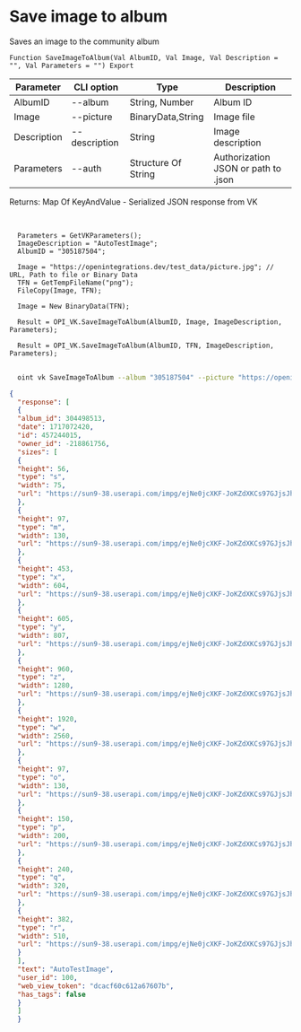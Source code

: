 ﻿---
sidebar_position: 8
---

# Save image to album
 Saves an image to the community album



`Function SaveImageToAlbum(Val AlbumID, Val Image, Val Description = "", Val Parameters = "") Export`

  | Parameter | CLI option | Type | Description |
  |-|-|-|-|
  | AlbumID | --album | String, Number | Album ID |
  | Image | --picture | BinaryData,String | Image file |
  | Description | --description | String | Image description |
  | Parameters | --auth | Structure Of String | Authorization JSON or path to .json |

  
  Returns:  Map Of KeyAndValue - Serialized JSON response from VK

<br/>




```bsl title="Code example"
  Parameters = GetVKParameters();
  ImageDescription = "AutoTestImage";
  AlbumID = "305187504";
  
  Image = "https://openintegrations.dev/test_data/picture.jpg"; // URL, Path to file or Binary Data
  TFN = GetTempFileName("png");
  FileCopy(Image, TFN);
  
  Image = New BinaryData(TFN);
  
  Result = OPI_VK.SaveImageToAlbum(AlbumID, Image, ImageDescription, Parameters);
  
  Result = OPI_VK.SaveImageToAlbum(AlbumID, TFN, ImageDescription, Parameters);
```



```sh title="CLI command example"
    
  oint vk SaveImageToAlbum --album "305187504" --picture "https://openintegrations.dev/test_data/picture.jpg // URL, Path to file or Binary Data" --description %description% --auth "GetVKParameters()"

```

```json title="Result"
{
  "response": [
  {
  "album_id": 304498513,
  "date": 1717072420,
  "id": 457244015,
  "owner_id": -218861756,
  "sizes": [
  {
  "height": 56,
  "type": "s",
  "width": 75,
  "url": "https://sun9-38.userapi.com/impg/ejNe0jcXKF-JoKZdXKCs97GJjsJh4ZGE0iH8KQ/88_4gS4JO3s.jpg?size=75x56&quality=96&sign=025829abd0851633ab894cc48e64dbbb&c_uniq_tag=2CLDgToJpt6arrVUiZQ9l04lyJ415VJvA6WDs7UOnoI&type=album"
  },
  {
  "height": 97,
  "type": "m",
  "width": 130,
  "url": "https://sun9-38.userapi.com/impg/ejNe0jcXKF-JoKZdXKCs97GJjsJh4ZGE0iH8KQ/88_4gS4JO3s.jpg?size=130x97&quality=96&sign=695e45c5d6322047a61314118cb57ef4&c_uniq_tag=cDuBpPHNopdt-Cizd6uRFsKIdW_Oui8oo7TYcflfRgE&type=album"
  },
  {
  "height": 453,
  "type": "x",
  "width": 604,
  "url": "https://sun9-38.userapi.com/impg/ejNe0jcXKF-JoKZdXKCs97GJjsJh4ZGE0iH8KQ/88_4gS4JO3s.jpg?size=604x453&quality=96&sign=13ca3aaef94483586ace112657fe8241&c_uniq_tag=_pon027js3STBAQDQY4UbPdMBOh0AzKmalzEJnHAb-8&type=album"
  },
  {
  "height": 605,
  "type": "y",
  "width": 807,
  "url": "https://sun9-38.userapi.com/impg/ejNe0jcXKF-JoKZdXKCs97GJjsJh4ZGE0iH8KQ/88_4gS4JO3s.jpg?size=807x605&quality=96&sign=ca6a02d61aa6e88bbd63631e32c49895&c_uniq_tag=NSEWtM7U9s0sKGN84elYe-6ayOzx8dJXPD5JxUFUSK8&type=album"
  },
  {
  "height": 960,
  "type": "z",
  "width": 1280,
  "url": "https://sun9-38.userapi.com/impg/ejNe0jcXKF-JoKZdXKCs97GJjsJh4ZGE0iH8KQ/88_4gS4JO3s.jpg?size=1280x960&quality=96&sign=b10c42d8778cd2ac306fdeed0d7c77e9&c_uniq_tag=OsjHk58Ztn163AK2vT9xOw8tz75w00HoqpQSzJ9DOzo&type=album"
  },
  {
  "height": 1920,
  "type": "w",
  "width": 2560,
  "url": "https://sun9-38.userapi.com/impg/ejNe0jcXKF-JoKZdXKCs97GJjsJh4ZGE0iH8KQ/88_4gS4JO3s.jpg?size=2560x1920&quality=96&sign=2b5cb4cd90cd4d100b394da5cd1d2540&c_uniq_tag=JXApXjELC3QaCHRgTV2wAZ9xT_1uGPHx2DnJ15ZrfqQ&type=album"
  },
  {
  "height": 97,
  "type": "o",
  "width": 130,
  "url": "https://sun9-38.userapi.com/impg/ejNe0jcXKF-JoKZdXKCs97GJjsJh4ZGE0iH8KQ/88_4gS4JO3s.jpg?size=130x97&quality=96&sign=695e45c5d6322047a61314118cb57ef4&c_uniq_tag=cDuBpPHNopdt-Cizd6uRFsKIdW_Oui8oo7TYcflfRgE&type=album"
  },
  {
  "height": 150,
  "type": "p",
  "width": 200,
  "url": "https://sun9-38.userapi.com/impg/ejNe0jcXKF-JoKZdXKCs97GJjsJh4ZGE0iH8KQ/88_4gS4JO3s.jpg?size=200x150&quality=96&sign=aea8308f1793d48319babde7d4cf7a2a&c_uniq_tag=0oVRnXvNOW_41uhPO1-daYe0KK2SgLDPeMJ4gk2Js5g&type=album"
  },
  {
  "height": 240,
  "type": "q",
  "width": 320,
  "url": "https://sun9-38.userapi.com/impg/ejNe0jcXKF-JoKZdXKCs97GJjsJh4ZGE0iH8KQ/88_4gS4JO3s.jpg?size=320x240&quality=96&sign=f3d612a2ac0b297964e48d1775fa0c70&c_uniq_tag=LAynb-BcGM4BS_ew4PYMa93V627AEj8nTMcnq8Wy5gY&type=album"
  },
  {
  "height": 382,
  "type": "r",
  "width": 510,
  "url": "https://sun9-38.userapi.com/impg/ejNe0jcXKF-JoKZdXKCs97GJjsJh4ZGE0iH8KQ/88_4gS4JO3s.jpg?size=510x382&quality=96&sign=88209c9869f3522afe0a292a5884e246&c_uniq_tag=eMrSiFeVaca-qCgJXIxD1U1wU6ZInBYxsJVHxKn8CbY&type=album"
  }
  ],
  "text": "AutoTestImage",
  "user_id": 100,
  "web_view_token": "dcacf60c612a67607b",
  "has_tags": false
  }
  ]
  }
```
